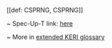 [[def: CSPRNG, CSPRNG]]

~ Spec-Up-T link: <a href='https://weboftrust.github.io/WOT-terms/docs/glossary/CSPRNG'>here</a>

~ More in <a href="https://weboftrust.github.io/WOT-terms/docs/glossary/CSPRNG">extended KERI glossary</a>
